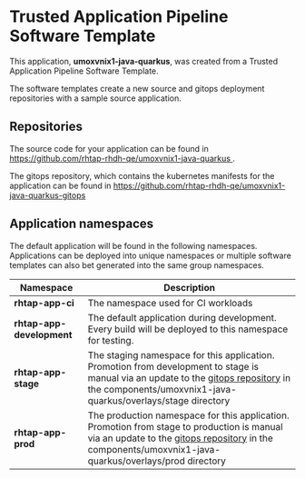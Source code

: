 # Trusted Application Pipeline Software Template

This application, **umoxvnix1-java-quarkus**, was created from a Trusted Application Pipeline Software Template.

The software templates create a new source and gitops deployment repositories with a sample source application. 

## Repositories

The source code for your application can be found in [https://github.com/rhtap-rhdh-qe/umoxvnix1-java-quarkus ](https://github.com/rhtap-rhdh-qe/umoxvnix1-java-quarkus ).
 
The gitops repository, which contains the kubernetes manifests for the application can be found in 
[https://github.com/rhtap-rhdh-qe/umoxvnix1-java-quarkus-gitops ](https://github.com/rhtap-rhdh-qe/umoxvnix1-java-quarkus-gitops ) 

## Application namespaces 

The default application will be found in the following namespaces. Applications can be deployed into unique namespaces or multiple software templates can also bet generated into the same group namespaces.  

|  Namespace   |  Description   |  
| -------- | -------- |
| **rhtap-app-ci** | The namespace used for CI workloads |
| **rhtap-app-development** | The default application during development. Every build will be deployed to this namespace for testing. |
| **rhtap-app-stage** | The staging namespace for this application. Promotion from development to stage is manual via an update to the [gitops repository](https://github.com/rhtap-rhdh-qe/umoxvnix1-java-quarkus-gitops ) in the components/umoxvnix1-java-quarkus/overlays/stage directory |
| **rhtap-app-prod** | The production namespace for this application. Promotion from stage to production is manual via an update to the [gitops repository](https://github.com/rhtap-rhdh-qe/umoxvnix1-java-quarkus-gitops ) in the components/umoxvnix1-java-quarkus/overlays/prod directory |
